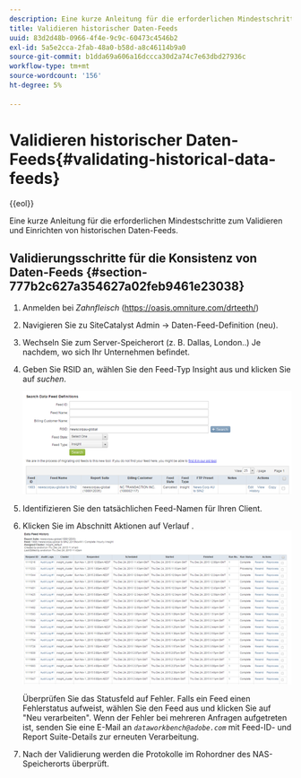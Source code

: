 ```yaml
---
description: Eine kurze Anleitung für die erforderlichen Mindestschritte zum Validieren und Einrichten von historischen Daten-Feeds.
title: Validieren historischer Daten-Feeds
uuid: 83d2d48b-0966-4f4e-9c9c-60473c4546b2
exl-id: 5a5e2cca-2fab-48a0-b58d-a8c46114b9a0
source-git-commit: b1dda69a606a16dccca30d2a74c7e63dbd27936c
workflow-type: tm+mt
source-wordcount: '156'
ht-degree: 5%

---
```


# Validieren historischer Daten-Feeds{#validating-historical-data-feeds}

{{eol}}

Eine kurze Anleitung für die erforderlichen Mindestschritte zum Validieren und Einrichten von historischen Daten-Feeds.

## Validierungsschritte für die Konsistenz von Daten-Feeds {#section-777b2c627a354627a02feb9461e23038}

1. Anmelden bei *Zahnfleisch* (https://oasis.omniture.com/drteeth/)
1. Navigieren Sie zu SiteCatalyst Admin -> Daten-Feed-Definition (neu).
1. Wechseln Sie zum Server-Speicherort (z. B. Dallas, London..) Je nachdem, wo sich Ihr Unternehmen befindet.
1. Geben Sie RSID an, wählen Sie den Feed-Typ Insight aus und klicken Sie auf *suchen*.

   ![](assets/dwb_impl_historical.png)

1. Identifizieren Sie den tatsächlichen Feed-Namen für Ihren Client.
1. Klicken Sie im Abschnitt Aktionen auf Verlauf . ![](assets/dwb_impl_historical1.png)

   Überprüfen Sie das Statusfeld auf Fehler. Falls ein Feed einen Fehlerstatus aufweist, wählen Sie den Feed aus und klicken Sie auf &quot;Neu verarbeiten&quot;. Wenn der Fehler bei mehreren Anfragen aufgetreten ist, senden Sie eine E-Mail an *`dataworkbench@adobe.com`* mit Feed-ID- und Report Suite-Details zur erneuten Verarbeitung.

1. Nach der Validierung werden die Protokolle im Rohordner des NAS-Speicherorts überprüft.
